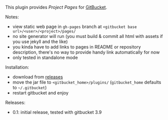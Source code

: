 This plugin provides *Project Pages* for
[GitBucket](https://github.com/gitbucket/gitbucket).

Notes:

- view static web page in `gh-pages` branch at
  `<gitbucket base url>/<user>/<project>/pages/`
- no site generator will run (you must build & commit all html with
  assets if you use jekyll and the like)
- you kinda have to add links to pages in README or repository
  description, there's no way to provide handy link automatically for
  now
- only tested in standalone mode

Installation:

- download from [releases](https://github.com/yaroot/gitbucket-pages-plugin/releases)
- move the jar file to `<gitbucket_home>/plugins/` (`gitbucket_home` defaults to `~/.gitbucket`)
- restart gitbucket and enjoy

Releases:

- 0.1: initial release, tested with gitbucket 3.9

